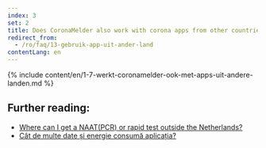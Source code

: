 ```yaml
---
index: 3
set: 2
title: Does CoronaMelder also work with corona apps from other countries?
redirect_from: 
  - /ro/faq/13-gebruik-app-uit-ander-land
contentLang: en
---
```

{% include content/en/1-7-werkt-coronamelder-ook-met-apps-uit-andere-landen.md %}

## Further reading:


- <a href="https://www.netherlandsworldwide.nl/documents/frequently-asked-questions/where-can-i-get-a-pcr-or-rapid-test-outside-the-netherlands" lang="en" hreflang="en">Where can I get a NAAT(PCR) or rapid test outside the Netherlands?</a>
- <a href="/{{page.lang}}/faq/2-2-hoeveel-data-en-stroom-gebruikt-de-app">Cât de multe date și energie consumă aplicația?</a>
